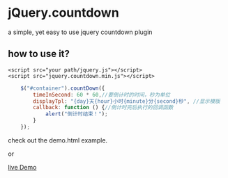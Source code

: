 # jQuery.countdown
a simple, yet easy to use jquery countdown plugin

## how to use it?
```
<script src="your path/jquery.js"></script>
<script src="jquery.countdown.min.js"></script>
```
```javascript
    $("#container").countDown({
        timeInSecond: 60 * 60,//要倒计时的时间，秒为单位
        displayTpl: "{day}天{hour}小时{minute}分{second}秒", //显示模版
        callback: function () {//倒计时完后执行的回调函数
            alert("倒计时结束！");
        }
    });
```
check out the demo.html example.

or

[live Demo](http://sandbox.runjs.cn/show/uvpedzwn)
